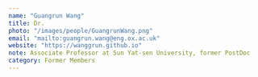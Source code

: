 ```yaml
---
name: "Guangrun Wang"
title: Dr.
photo: "/images/people/GuangrunWang.png"
email: "mailto:guangrun.wang@eng.ox.ac.uk"
website: "https://wanggrun.github.io"
note: Associate Professor at Sun Yat-sen University, former PostDoc
category: Former Members
---
```

